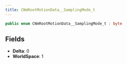 ```yaml
---
title: CNmRootMotionData__SamplingMode_t
---
```


```csharp
public enum CNmRootMotionData__SamplingMode_t : byte
```

## Fields

- **Delta**: 0
- **WorldSpace**: 1

